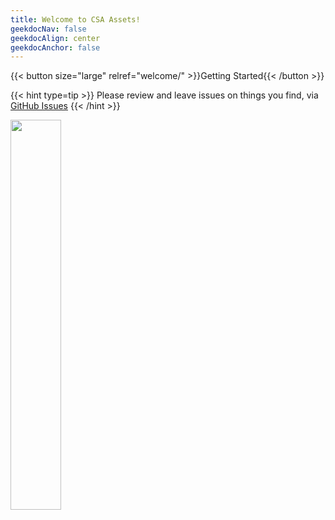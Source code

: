 ```yaml
---
title: Welcome to CSA Assets!
geekdocNav: false
geekdocAlign: center
geekdocAnchor: false
---
```


{{< button size="large" relref="welcome/" >}}Getting Started{{< /button >}}

{{< hint type=tip >}}
Please review and leave issues on things you find, via [GitHub Issues](https://github.com/aliyoussefi)
{{< /hint >}}

<img src="img/amba_logo.png" width=40%>
